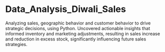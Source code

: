 # Data_Analysis_Diwali_Sales
Analyzing sales, geographic behavior and customer behavior to drive strategic decisions, using Python. Uncovered actionable insights that informed inventory and marketing adjustments, resulting in sales increase and reduction in excess stock, significantly influencing future sales strategies.
